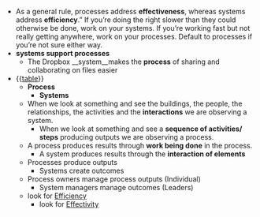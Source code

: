 - As a general rule, processes address __effectiveness__, whereas systems address __efficiency__.” If you’re doing the right slower than they could otherwise be done, work on your systems. If you’re working fast but not really getting anywhere, work on your processes. Default to processes if you’re not sure either way.
- **systems support processes**
    - The Dropbox __system__makes the __process__ of sharing and collaborating on files easier
- {{[table]()}}
    - **Process**
        - **Systems**
    - When we look at something and see the buildings, the people, the relationships, the activities and the **interactions** we are observing a system.
        - When we look at something and see a **sequence of activities/ steps** producing outputs we are observing a process.
    - A process produces results through **work being done** in the process.
        - A system produces results through the **interaction of elements**
    - Processes produce outputs
        - Systems create outcomes
    - Process owners manage process outputs (Individual)
        - System managers manage outcomes (Leaders)
    - look for [Efficiency]()
        - look for [Effectivity]()
